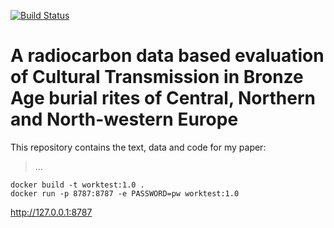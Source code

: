 [![Build Status](https://travis-ci.com/nevrome/workingtitle.svg?token=vxsQ9RjxoGASGtX4Q8jc&branch=master)](https://travis-ci.com/nevrome/workingtitle)

# A radiocarbon data based evaluation of Cultural Transmission in Bronze Age burial rites of Central, Northern and North-western Europe

This repository contains the text, data and code for my paper:

> ...


```
docker build -t worktest:1.0 .
docker run -p 8787:8787 -e PASSWORD=pw worktest:1.0
```
http://127.0.0.1:8787